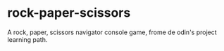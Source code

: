 # rock-paper-scissors

A rock, paper, scissors navigator console game, frome de odin's project learning path.
